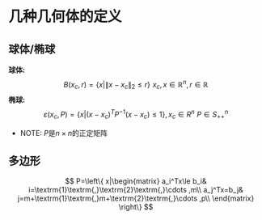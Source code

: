 几种几何体的定义
================

球体/椭球
---------

**球体:**
$$
B\left( x_c, r \right) =\left\{ x|\lVert x-x_c \rVert _2\le r \right\} \,\,x_c, x\,\,\in \,\,\mathbb{R}^n, r\,\,\in \,\,\mathbb{R}
$$
**椭球:**
$$
\varepsilon \left( x_c, P \right) =\left\{ x|\left( x-x_c \right) ^TP^{-1}\left( x-x_c \right) \le 1 \right\} , x_c\in R^n\,\,P\in S_{++}^{n}
$$

- NOTE: $P$是$n\times n$的正定矩阵

多边形
------

$$
P=\left\{ x|\begin{matrix}
	a_i^Tx\le b_i&		i=\textrm{1}\textrm{,}\textrm{2}\textrm{,}\cdots ,m\\
	a_j^Tx=b_j&		j=m+\textrm{1}\textrm{,}m+\textrm{2}\textrm{,}\cdots ,p\\
\end{matrix} \right\}
$$

